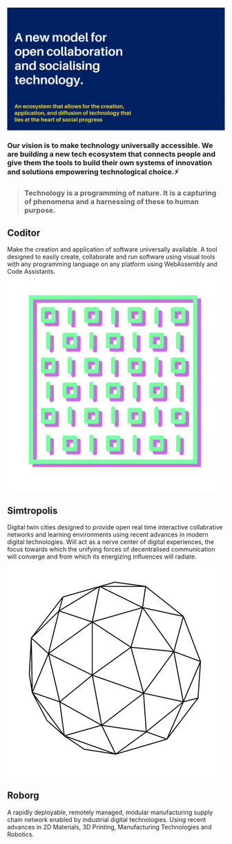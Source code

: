 
![Intro](/profile/Socialtech.gif)
### Our vision is to make technology universally accessible. We are building a new tech ecosystem that connects people and give them the tools to build their own systems of innovation and solutions empowering technological choice.⚡
> ### Technology is a programming of nature. It is a capturing of phenomena and a harnessing of these to human purpose.
## Coditor
Make the creation and application of software universally available. A tool designed to easily create, collaborate and run software using visual tools with any programming language on any platform using WebAssembly and Code Assistants.
![Coditor](/profile/8.png)
## Simtropolis
Digital twin cities designed to provide open real time interactive collabrative networks and learning environments using recent advances in modern digital technologies. Will act as a nerve center of digital experiences, the focus towards which the unifying forces of decentralised communication will converge and from which its energizing influences will radiate.
![Simtropolis](/profile/7.png) 
## Roborg
A rapidly deployable, remotely managed, modular manufacturing supply chain network enabled by industrial digital technologies. Using recent advances in 2D Materials, 3D Printing, Manufacturing Technologies and Robotics.
